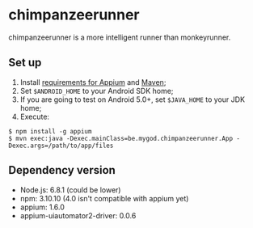 # chimpanzeerunner

chimpanzeerunner is a more intelligent runner than monkeyrunner.

## Set up

1. Install [requirements for Appium](http://appium.io/slate/en/master/?java#requirements) and
   [Maven](https://maven.apache.org/);
2. Set `$ANDROID_HOME` to your Android SDK home;
3. If you are going to test on Android 5.0+, set `$JAVA_HOME` to your JDK home;
4. Execute:
```
$ npm install -g appium
$ mvn exec:java -Dexec.mainClass=be.mygod.chimpanzeerunner.App -Dexec.args=/path/to/app/files
```

## Dependency version

* Node.js: 6.8.1 (could be lower)
* npm: 3.10.10 (4.0 isn't compatible with appium yet)
* appium: 1.6.0
* appium-uiautomator2-driver: 0.0.6
